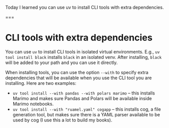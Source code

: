 Today I learned you can use uv to install CLI tools with extra dependencies.

===


# CLI tools with extra dependencies

You can use `uv` to install CLI tools in isolated virtual environments.
E.g., `uv tool install black` installs `black` in an isolated venv.
After installing, `black` will be added to your path and you can use it directly.

When installing tools, you can use the option `--with` to specify extra dependencies that will be available when you use the CLI tool you are installing.
Here are two examples:

 - `uv tool install --with pandas --with polars marimo` – this installs Marimo and makes sure Pandas and Polars will be available inside Marimo notebooks.
 - `uv tool install --with "ruamel.yaml" cogapp` – this installs cog, a file generation tool, but makes sure there is a YAML parser available to be used by cog (I use this a lot to build my books).

